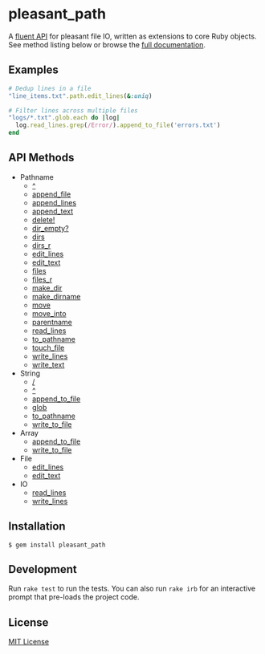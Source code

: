 # pleasant_path

A [fluent API] for pleasant file IO, written as extensions to core Ruby
objects.  See method listing below or browse the [full documentation].

[fluent API]: https://en.wikipedia.org/wiki/Fluent_interface
[full documentation]: http://www.rubydoc.info/gems/pleasant_path/


## Examples

```ruby
# Dedup lines in a file
"line_items.txt".path.edit_lines(&:uniq)

# Filter lines across multiple files
"logs/*.txt".glob.each do |log|
  log.read_lines.grep(/Error/).append_to_file('errors.txt')
end
```


## API Methods

- Pathname
  - [^](http://www.rubydoc.info/gems/pleasant_path/Pathname%3A%5E)
  - [append_file](http://www.rubydoc.info/gems/pleasant_path/Pathname%3Aappend_file)
  - [append_lines](http://www.rubydoc.info/gems/pleasant_path/Pathname%3Aappend_lines)
  - [append_text](http://www.rubydoc.info/gems/pleasant_path/Pathname%3Aappend_text)
  - [delete!](http://www.rubydoc.info/gems/pleasant_path/Pathname%3Adelete%21)
  - [dir_empty?](http://www.rubydoc.info/gems/pleasant_path/Pathname%3Adir_empty%3F)
  - [dirs](http://www.rubydoc.info/gems/pleasant_path/Pathname%3Adirs)
  - [dirs_r](http://www.rubydoc.info/gems/pleasant_path/Pathname%3Adirs_r)
  - [edit_lines](http://www.rubydoc.info/gems/pleasant_path/Pathname%3Aedit_lines)
  - [edit_text](http://www.rubydoc.info/gems/pleasant_path/Pathname%3Aedit_text)
  - [files](http://www.rubydoc.info/gems/pleasant_path/Pathname%3Afiles)
  - [files_r](http://www.rubydoc.info/gems/pleasant_path/Pathname%3Afiles_r)
  - [make_dir](http://www.rubydoc.info/gems/pleasant_path/Pathname%3Amake_dir)
  - [make_dirname](http://www.rubydoc.info/gems/pleasant_path/Pathname%3Amake_dirname)
  - [move](http://www.rubydoc.info/gems/pleasant_path/Pathname%3Amove)
  - [move_into](http://www.rubydoc.info/gems/pleasant_path/Pathname%3Amove_into)
  - [parentname](http://www.rubydoc.info/gems/pleasant_path/Pathname%3Aparentname)
  - [read_lines](http://www.rubydoc.info/gems/pleasant_path/Pathname%3Aread_lines)
  - [to_pathname](http://www.rubydoc.info/gems/pleasant_path/Pathname%3Ato_pathname)
  - [touch_file](http://www.rubydoc.info/gems/pleasant_path/Pathname%3Atouch_file)
  - [write_lines](http://www.rubydoc.info/gems/pleasant_path/Pathname%3Awrite_lines)
  - [write_text](http://www.rubydoc.info/gems/pleasant_path/Pathname%3Awrite_text)
- String
  - [/](http://www.rubydoc.info/gems/pleasant_path/String%3A%2F)
  - [^](http://www.rubydoc.info/gems/pleasant_path/String%3A%5E)
  - [append_to_file](http://www.rubydoc.info/gems/pleasant_path/String%3Aappend_to_file)
  - [glob](http://www.rubydoc.info/gems/pleasant_path/String%3Aglob)
  - [to_pathname](http://www.rubydoc.info/gems/pleasant_path/String%3Ato_pathname)
  - [write_to_file](http://www.rubydoc.info/gems/pleasant_path/String%3Awrite_to_file)
- Array
  - [append_to_file](http://www.rubydoc.info/gems/pleasant_path/Array%3Aappend_to_file)
  - [write_to_file](http://www.rubydoc.info/gems/pleasant_path/Array%3Awrite_to_file)
- File
  - [edit_lines](http://www.rubydoc.info/gems/pleasant_path/File.edit_lines)
  - [edit_text](http://www.rubydoc.info/gems/pleasant_path/File.edit_text)
- IO
  - [read_lines](http://www.rubydoc.info/gems/pleasant_path/IO%3Aread_lines)
  - [write_lines](http://www.rubydoc.info/gems/pleasant_path/IO%3Awrite_lines)


## Installation

    $ gem install pleasant_path


## Development

Run `rake test` to run the tests.  You can also run `rake irb` for an
interactive prompt that pre-loads the project code.


## License

[MIT License](http://opensource.org/licenses/MIT)
